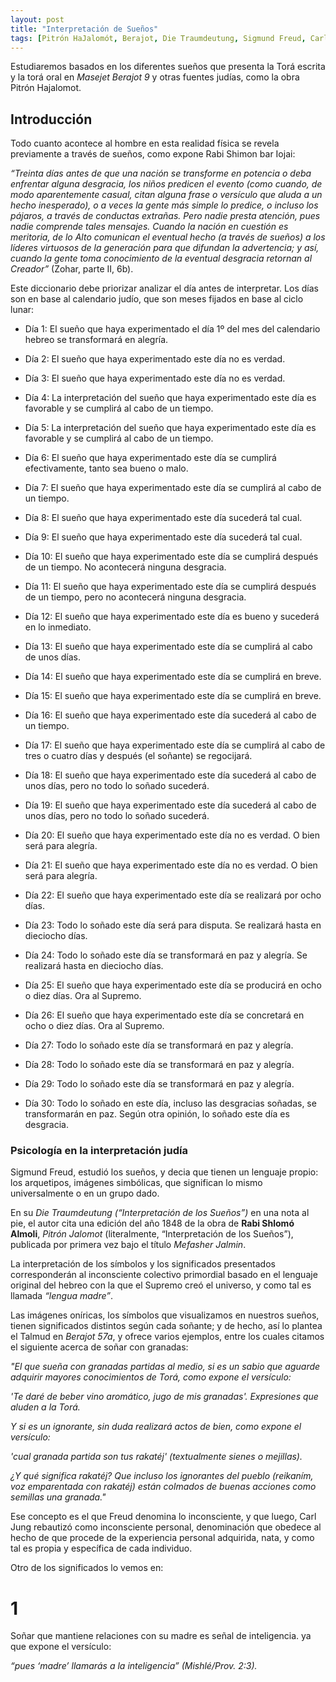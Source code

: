 ```yaml
---
layout: post
title: "Interpretación de Sueños"
tags: [Pitrón HaJalomót, Berajot, Die Traumdeutung, Sigmund Freud, Carl Jung, Rabí Shlomó Almolí]
---
```

Estudiaremos basados en los diferentes sueños que presenta la Torá escrita y  la torá oral en _Masejet Berajot 9_ y otras fuentes judías, como la obra Pitrón Hajalomot.

## Introducción



Todo cuanto acontece al hombre en esta realidad física se revela previamente a través de sueños, como expone Rabi Shimon bar Iojai:

_“Treinta días antes de que una nación se transforme en potencia o deba enfrentar alguna desgracia, los niños predicen el evento (como cuando, de modo aparentemente casual, citan alguna frase o versículo que aluda a un hecho inesperado), o a veces la gente más simple lo predice, o incluso los pájaros, a través de conductas extrañas. Pero nadie presta atención, pues nadie comprende tales mensajes. Cuando la nación en cuestión es meritoria, de lo Alto comunican el eventual hecho (a través de sueños) a los líderes virtuosos de la generación para que difundan la advertencia; y así, cuando la gente toma conocimiento de la eventual desgracia retornan al Creador”_ (Zohar, parte II, 6b).

Este diccionario debe priorizar analizar el día antes de interpretar. Los días son en base al calendario judío, que son meses fijados en base al ciclo lunar:


* Día 1: El sueño que haya experimentado el día 1º del mes del calendario hebreo se transformará en alegría.

* Día 2: El sueño que haya experimentado este día no es verdad.

* Día 3: El sueño que haya experimentado este día no es verdad.

* Día 4: La interpretación del sueño que haya experimentado este día es favorable y se cumplirá al cabo de un tiempo.

* Día 5: La interpretación del sueño que haya experimentado este día es favorable y se cumplirá al cabo de un tiempo.

* Día 6: El sueño que haya experimentado este día se cumplirá efectivamente, tanto sea bueno o malo.

* Día 7: El sueño que haya experimentado este día se cumplirá al cabo de un tiempo.

* Día 8: El sueño que haya experimentado este día sucederá tal cual.

* Día 9: El sueño que haya experimentado este día sucederá tal cual.

* Día 10: El sueño que haya experimentado este día se cumplirá después de un tiempo. No acontecerá ninguna desgracia.

* Día 11: El sueño que haya experimentado este día se cumplirá después de un tiempo, pero no acontecerá ninguna desgracia.

* Día 12: El sueño que haya experimentado este día es bueno y sucederá en lo inmediato.

* Día 13: El sueño que haya experimentado este día se cumplirá al cabo de unos días.

* Día 14: El sueño que haya experimentado este día se cumplirá en breve.

* Día 15: El sueño que haya experimentado este día se cumplirá en breve.

* Día 16: El sueño que haya experimentado este día sucederá al cabo de un tiempo.

* Día 17: El sueño que haya experimentado este día se cumplirá al cabo de tres o cuatro días y después (el soñante) se regocijará.

* Día 18: El sueño que haya experimentado este día sucederá al cabo de unos días, pero no todo lo soñado sucederá.

* Día 19: El sueño que haya experimentado este día sucederá al cabo de unos días, pero no todo lo soñado sucederá.

* Día 20: El sueño que haya experimentado este día no es verdad. O bien será para alegría.

* Día 21: El sueño que haya experimentado este día no es verdad. O bien será para alegría.

* Día 22: El sueño que haya experimentado este día se realizará por ocho días.

* Día 23: Todo lo soñado este día será para disputa. Se realizará hasta en dieciocho días.

* Día 24: Todo lo soñado este día se transformará en paz y alegría. Se realizará hasta en dieciocho días.

* Día 25: El sueño que haya experimentado este día se producirá en ocho o diez días. Ora al Supremo.

* Día 26: El sueño que haya
experimentado este día se concretará en ocho o diez días. Ora al Supremo.

* Día 27: Todo lo soñado este día se transformará en paz y alegría.

* Día 28: Todo lo soñado este día se transformará en paz y alegría.

* Día 29: Todo lo soñado este día se transformará en paz y alegría.

* Día 30: Todo lo soñado en este día, incluso las desgracias soñadas, se transformarán en paz. Según otra opinión, lo soñado este día es desgracia.

### Psicología en la interpretación judía

Sigmund Freud, estudió los sueños, y decia que tienen un lenguaje propio: los arquetipos, imágenes simbólicas, que significan lo mismo universalmente o en un grupo dado.

En su _Die Traumdeutung (“Interpretación de los Sueños”)_ en una nota al pie, el autor cita una edición del año 1848 de la obra de **Rabi Shlomó Almoli**, _Pitrón Jalomot_ (literalmente, “Interpretación de los Sueños”), publicada por primera vez bajo el título _Mefasher Jalmin_.

La interpretación de los símbolos y los significados presentados corresponderán al inconsciente colectivo primordial basado en el lenguaje original del hebreo con la que el Supremo creó el universo, y como tal es llamada _“lengua madre”_.

Las imágenes oníricas, los símbolos que visualizamos en nuestros sueños, tienen significados distintos según cada soñante; y de hecho, así lo plantea el Talmud en _Berajot 57a_, y ofrece varios ejemplos, entre los cuales citamos el siguiente acerca de soñar con granadas:

_"El que sueña con granadas partidas al medio, si es un sabio que aguarde adquirir mayores conocimientos de Torá, como expone el versículo:_

_'Te daré de beber vino aromático, jugo de mis granadas'. Expresiones que aluden a la Torá._

_Y si es un ignorante, sin duda realizará actos de bien, como expone el versículo:_

_'cual granada partida son tus rakatéj' (textualmente sienes o mejillas)._

_¿Y qué significa rakatéj? Que incluso los ignorantes del pueblo (reikaním, voz emparentada con rakatéj) están colmados de buenas acciones como semillas una granada."_

Ese concepto es el que Freud denomina lo inconsciente, y que luego, Carl Jung rebautizó como inconsciente personal, denominación que obedece al hecho de que procede de la experiencia personal adquirida, nata, y como tal es propia y específica de cada individuo.

Otro de los significados lo vemos en:

1
===
Soñar que mantiene relaciones con su madre es señal de inteligencia. ya que expone el versículo:

_“pues ‘madre’ llamarás a la inteligencia” (Mishlé/Prov. 2:3)._
